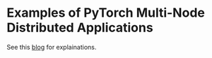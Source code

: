 # Examples of PyTorch Multi-Node Distributed Applications

See this [blog](https://lambdalabs.com/blog/multi-node-pytorch-distributed-training-guide/) for explainations.
